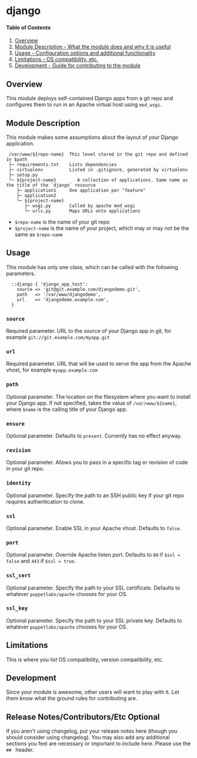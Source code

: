 # django

#### Table of Contents

1. [Overview](#overview)
2. [Module Description - What the module does and why it is useful](#module-description)
4. [Usage - Configuration options and additional functionality](#usage)
5. [Limitations - OS compatibility, etc.](#limitations)
6. [Development - Guide for contributing to the module](#development)

## Overview

This module deploys self-contained Django apps from a git repo and configures
them to run in an Apache virtual host using `mod_wsgi`.

## Module Description

This module makes some assumptions about the layout of your Django application.

```
 /var/www/${repo-name}  This level stored in the git repo and defined in $path
 ├─ requirements.txt    Lists dependencies
 ├─ virtualenv          Listed in .gitignore, generated by virtualenv
 ├─ setup.py
 └─ ${project-name}        A collection of applications. Same name as the title of the `django` resource
    ├─ application1     One application per "feature"
    ├─ application2
    └─ ${project-name}
       ├─ wsgi.py       Called by apache mod_wsgi
       └─ urls.py       Maps URLs onto applications
```

* `$repo-name` is the name of your git repo
* `$project-name` is the name of your project, which may or may not be the same as `$repo-name`

## Usage

This module has only one class, which can be called with the following parameters.

```puppet
  ::django { 'django_app_test':
    source => 'git@git.example.com/djangodemo.git',
    path   => '/var/www/djangodemo',
    url    => 'djangodemo.example.com',
  }
```

### `source`

Required parameter. URL to the source of your Django app in git, for example `git://git.example.com/myapp.git`

### `url`

Required parameter. URL that will be used to serve the app from the Apache vhost, for example `myapp.example.com`

### `path`

Optional parameter. The location on the filesystem where you want to install your Django app. If not specified,
takes the value of `/var/www/${name}`, where `$name` is the calling title of your Django app.

### `ensure`

Optional parameter. Defaults to `present`. Currently has no effect anyway.

### `revision`

Optional parameter. Allows you to pass in a specific tag or revision of code in your git repo.

### `identity`

Optional parameter. Specify the path to an SSH public key if your git repo requires authentication to clone.

### `ssl`

Optional parameter. Enable SSL in your Apache vhost. Defaults to `false`.

### `port`

Optional parameter. Override Apache listen port. Defaults to `80` if `$ssl = false` and `443` if `$ssl = true`.

### `ssl_cert`

Optional parameter. Specify the path to your SSL certificate. Defaults to whatever `puppetlabs/apache` chooses for your OS.

### `ssl_key`

Optional parameter. Specify the path to your SSL private key. Defaults to whatever `puppetlabs/apache` chooses for your OS.

## Limitations

This is where you list OS compatibility, version compatibility, etc.

## Development

Since your module is awesome, other users will want to play with it. Let them
know what the ground rules for contributing are.

## Release Notes/Contributors/Etc **Optional**

If you aren't using changelog, put your release notes here (though you should
consider using changelog). You may also add any additional sections you feel are
necessary or important to include here. Please use the `## ` header.
